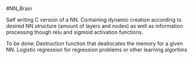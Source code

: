 #NN_Brain

Self writing C version of a NN.
Containing dynamic creation according to desired NN structure (amount of layers and nodes) as well as information processing though relu and sigmoid activation functions.

To be done: 
Destruction function that deallocates the memory for a given NN.
Logistic regression for regression problems or other learning algortims
